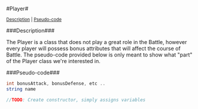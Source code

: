 #Player#

<sup>[Description](#description) | [Pseudo-code](#pseudo-code)</sup>

###Description###

The Player is a class that does not play a great role in the Battle, however every player will possess bonus attributes that will affect the course of Battle. The pseudo-code provided below is only meant to show what "part" of the Player class we're interested in.

###Pseudo-code###

  ```java
  int bonusAttack, bonusDefense, etc ..
  string name
  
  //TODO: Create constructor, simply assigns variables
  ```
